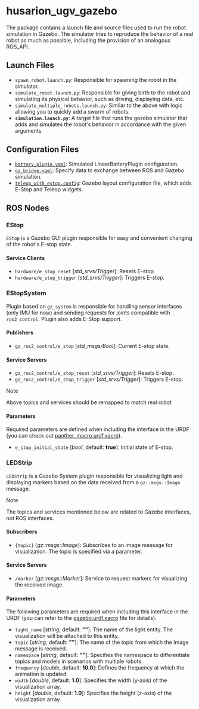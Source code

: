 # husarion_ugv_gazebo

The package contains a launch file and source files used to run the robot simulation in Gazebo. The simulator tries to reproduce the behavior of a real robot as much as possible, including the provision of an analogous ROS_API.

## Launch Files

- `spawn_robot.launch.py`: Responsible for spawning the robot in the simulator.
- `simulate_robot.launch.py`: Responsible for giving birth to the robot and simulating its physical behavior, such as driving, displaying data, etc.
- `simulate_multiple_robots.launch.py`: Similar to the above with logic allowing you to quickly add a swarm of robots.
- **`simulation.launch.py`**: A target file that runs the gazebo simulator that adds and simulates the robot's behavior in accordance with the given arguments.

## Configuration Files

- [`battery_plugin.yaml`](./config/battery_plugin.yaml): Simulated LinearBatteryPlugin configuration.
- [`gz_bridge.yaml`](./config/gz_bridge.yaml): Specify data to exchange between ROS and Gazebo simulation.
- [`teleop_with_estop.config`](./config/teleop_with_estop.config): Gazebo layout configuration file, which adds E-Stop and Teleop widgets.

## ROS Nodes

### EStop

`EStop` is a Gazebo GUI plugin responsible for easy and convenient changing of the robot's E-stop state.

#### Service Clients

- `hardware/e_stop_reset` [*std_srvs/Trigger*]: Resets E-stop.
- `hardware/e_stop_trigger` [*std_srvs/Trigger*]: Triggers E-stop.

### EStopSystem

Plugin based on `gz_system` is responsible for handling sensor interfaces (only IMU for now) and sending requests for joints compatible with `ros2_control`. Plugin also adds E-Stop support.

#### Publishers

- `gz_ros2_control/e_stop` [*std_msgs/Bool*]: Current E-stop state.

#### Service Servers

- `gz_ros2_control/e_stop_reset` [*std_srvs/Trigger*]: Resets E-stop.
- `gz_ros2_control/e_stop_trigger` [*std_srvs/Trigger*]: Triggers E-stop.

> [!NOTE]
> Above topics and services should be remapped to match real robot

#### Parameters

Required parameters are defined when including the interface in the URDF (you can check out [panther_macro.urdf.xacro](../husarion_ugv_description/urdf/panther_macro.urdf.xacro)).

- `e_stop_initial_state` [*bool*, default: **true**]: Initial state of E-stop.

### LEDStrip

`LEDStrip` is a Gazebo System plugin responsible for visualizing light and displaying markers based on the data received from a `gz::msgs::Image` message.

> [!NOTE]
> The topics and services mentioned below are related to Gazebo interfaces, not ROS interfaces.

#### Subscribers

- `{topic}` [*gz::msgs::Image*]: Subscribes to an image message for visualization. The topic is specified via a parameter.

#### Service Servers

- `/marker` [*gz::msgs::Marker*]: Service to request markers for visualizing the received image.

#### Parameters

The following parameters are required when including this interface in the URDF (you can refer to the [gazebo.urdf.xacro](../husarion_ugv_description/urdf/panther/common/gazebo.urdf.xacro) file for details).

- `light_name` [*string*, default: **""**]: The name of the light entity. The visualization will be attached to this entity.
- `topic` [*string*, default: **""**]: The name of the topic from which the Image message is received.
- `namespace` [*string*, default: **""**]: Specifies the namespace to differentiate topics and models in scenarios with multiple robots.
- `frequency` [*double*, default: **10.0**]: Defines the frequency at which the animation is updated.
- `width` [*double*, default: **1.0**]: Specifies the width (y-axis) of the visualization array.
- `height` [*double*, default: **1.0**]: Specifies the height (z-axis) of the visualization array.
